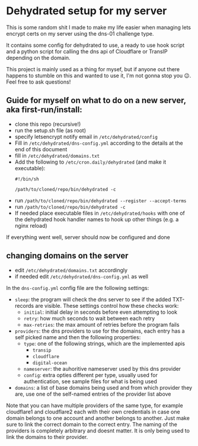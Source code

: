# Dehydrated setup for my server
This is some random shit I made to make my life easier when managing lets encrypt certs on my server using the dns-01 challenge type.

It contains some config for dehydrated to use, a ready to use hook script and a python script for calling the dns api of Cloudflare or TransIP depending on the domain.

This project is mainly used as a thing for mysef, but if anyone out there happens to stumble on this and wanted to use it, I'm not gonna stop you :wink:. Feel free to ask questions!

## Guide for myself on what to do on a new server, aka first-run/install:
* clone this repo (recursive!)
* run the setup.sh file (as root)
* specify letsencrypt notify email in `/etc/dehydrated/config`
* Fill in `/etc/dehydrated/dns-config.yml` according to the details at the end of this document
* fill in `/etc/dehydrated/domains.txt`
* Add the following to `/etc/cron.daily/dehydrated` (and make it executable):
  ```
  #!/bin/sh
  
  /path/to/cloned/repo/bin/dehydrated -c
  ```
* run `/path/to/cloned/repo/bin/dehydrated --register --accept-terms`
* run `/path/to/cloned/repo/bin/dehydrated -c`
* If needed place executable files in `/etc/dehydrated/hooks` with one of the dehydrated hook handler names to hook up other things (e.g. a nginx reload)

If everything went well, server should now be configured and done

## changing domains on the server
* edit `/etc/dehydrated/domains.txt` accordingly
* if needed edit `/etc/dehydrated/dns-config.yml` as well

In the `dns-config.yml` config file are the following settings:

* `sleep`: the program will check the dns server to see if the added TXT-records are visible. These settings control how these checks work:
  * `initial`: initial delay in seconds before even attempting to look
  * `retry`: how much seconds to wait between each retry
  * `max-retries`: the max amount of retries before the program fails
* `providers`: the dns providers to use for the domains, each entry has a self picked name and then the following properties:
  * `type`: one of the following strings, which are the implemented apis
    - `transip`
    - `cloudflare`
    - `digital-ocean`
  * `nameserver`: the auhoritive nameserver used by this dns provider
  * `config`: extra opties different per type, usually used for authentication, see sample files for what is being used
* `domains`: a list of base domains being used and from which provider they are, use one of the self-named entries of the provider list above

Note that you can have multiple providers of the same type, for example cloudflare1 and cloudflare2 each with their own credentials in case one domain belongs to one account and another belongs to another. Just make sure to link the correct domain to the correct entry. The naming of the providers is completely arbitrary and doesnt matter. It is only being used to link the domains to their provider.